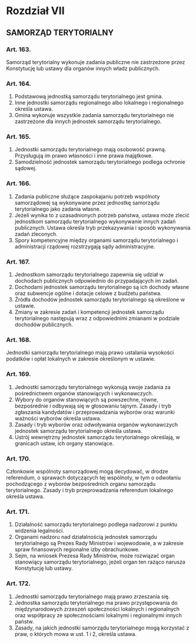 

# Rozdział VII
## SAMORZĄD TERYTORIALNY


### Art. 163.

Samorząd terytorialny wykonuje zadania publiczne nie zastrzeżone przez
Konstytucję lub ustawy dla organów innych władz publicznych.


### Art. 164.

1.  Podstawową jednostką samorządu terytorialnego jest gmina.
2.  Inne jednostki samorządu regionalnego albo lokalnego i
    regionalnego określa ustawa.
3.  Gmina wykonuje wszystkie zadania samorządu terytorialnego nie
    zastrzeżone dla innych jednostek samorządu terytorialnego.


### Art. 165.

1.  Jednostki samorządu terytorialnego mają osobowość prawną.
    Przysługują im prawo własności i inne prawa majątkowe.
2.  Samodzielność jednostek samorządu terytorialnego podlega ochronie
    sądowej.


### Art. 166.

1.  Zadania publiczne służące zaspokajaniu potrzeb wspólnoty
    samorządowej są wykonywane przez jednostkę samorządu
    terytorialnego jako zadania własne.
2.  Jeżeli wynika to z uzasadnionych potrzeb państwa, ustawa może
    zlecić jednostkom samorządu terytorialnego wykonywanie innych
    zadań publicznych. Ustawa określa tryb przekazywania i sposób
    wykonywania zadań zleconych.
3.  Spory kompetencyjne między organami samorządu terytorialnego i
    administracji rządowej rozstrzygają sądy administracyjne.


### Art. 167.

1.  Jednostkom samorządu terytorialnego zapewnia się udział w
    dochodach publicznych odpowiednio do przypadających im zadań.
2.  Dochodami jednostek samorządu terytorialnego są ich dochody własne
    oraz subwencje ogólne i dotacje celowe z budżetu państwa.
3.  Źródła dochodów jednostek samorządu terytorialnego są określone w
    ustawie.
4.  Zmiany w zakresie zadań i kompetencji jednostek samorządu
    terytorialnego następują wraz z odpowiednimi zmianami w podziale
    dochodów publicznych.


### Art. 168.

Jednostki samorządu terytorialnego mają prawo ustalania wysokości
podatków i opłat lokalnych w zakresie określonym w ustawie.


### Art. 169.

1.  Jednostki samorządu terytorialnego wykonują swoje zadania za
    pośrednictwem organów stanowiących i wykonawczych.
2.  Wybory do organów stanowiących są powszechne, równe, bezpośrednie
    i odbywają się w głosowaniu tajnym. Zasady i tryb zgłaszania
    kandydatów i przeprowadzania wyborów oraz warunki ważności wyborów
    określa ustawa.
3.  Zasady i tryb wyborów oraz odwoływania organów wykonawczych
    jednostek samorządu terytorialnego określa ustawa.
4.  Ustrój wewnętrzny jednostek samorządu terytorialnego określają, w
    granicach ustaw, ich organy stanowiące.


### Art. 170.

Członkowie wspólnoty samorządowej mogą decydować, w drodze referendum,
o sprawach dotyczących tej wspólnoty, w tym o odwołaniu pochodzącego z
wyborów bezpośrednich organu samorządu terytorialnego. Zasady i tryb
przeprowadzania referendum lokalnego określa ustawa.


### Art. 171.

1.  Działalność samorządu terytorialnego podlega nadzorowi z punktu
    widzenia legalności.
2.  Organami nadzoru nad działalnością jednostek samorządu
    terytorialnego są Prezes Rady Ministrów i wojewodowie, a w
    zakresie spraw finansowych regionalne izby obrachunkowe.
3.  Sejm, na wniosek Prezesa Rady Ministrów, może rozwiązać organ
    stanowiący samorządu terytorialnego, jeżeli organ ten rażąco
    narusza Konstytucję lub ustawy.


### Art. 172.

1.  Jednostki samorządu terytorialnego mają prawo zrzeszania się.
2.  Jednostka samorządu terytorialnego ma prawo przystępowania do
    międzynarodowych zrzeszeń społeczności lokalnych i regionalnych
    oraz współpracy ze społecznościami lokalnymi i regionalnymi innych
    państw.
3.  Zasady, na jakich jednostki samorządu terytorialnego mogą
    korzystać z praw, o których mowa w ust. 1 i 2, określa ustawa.

